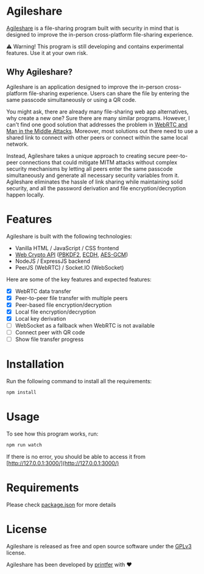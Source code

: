 # Agileshare

[Agileshare](https://github.com/printfer/Agileshare) is a file-sharing program built with security in mind that is designed to improve the in-person cross-platform file-sharing experience.

:warning: Warning! This program is still developing and contains experimental features. Use it at your own risk.

## Why Agileshare?

Agileshare is an application designed to improve the in-person cross-platform file-sharing experience. Users can share the file by entering the same passcode simultaneously or using a QR code.

You might ask, there are already many file-sharing web app alternatives, why create a new one? Sure there are many similar programs. However, I can't find one good solution that addresses the problem in [WebRTC and Man in the Middle Attacks](https://webrtchacks.com/webrtc-and-man-in-the-middle-attacks/). Moreover, most solutions out there need to use a shared link to connect with other peers or connect within the same local network.

Instead, Agileshare takes a unique approach to creating secure peer-to-peer connections that could mitigate MITM attacks without complex security mechanisms by letting all peers enter the same passcode simultaneously and generate all necessary security variables from it. Agileshare eliminates the hassle of link sharing while maintaining solid security, and all the password derivation and file encryption/decryption happen locally.

# Features

Agileshare is built with the following technologies:

* Vanilla HTML / JavaScript / CSS frontend
* [Web Crypto API](https://developer.mozilla.org/en-US/docs/Web/API/Web_Crypto_API) ([PBKDF2](https://en.wikipedia.org/wiki/PBKDF2), [ECDH](https://en.wikipedia.org/wiki/Elliptic-curve_Diffie%E2%80%93Hellman), [AES-GCM](https://en.wikipedia.org/?title=AES-GCM&redirect=no))
* NodeJS / ExpressJS backend
* PeerJS (WebRTC) / Socket.IO (WebSocket)

Here are some of the key features and expected features:

- [x] WebRTC data transfer
- [x] Peer-to-peer file transfer with multiple peers
- [x] Peer-based file encryption/decryption
- [x] Local file encryption/decryption
- [x] Local key derivation
- [ ] WebSocket as a fallback when WebRTC is not available
- [ ] Connect peer with QR code
- [ ] Show file transfer progress

# Installation

Run the following command to install all the requirements:

```bash
npm install
```

# Usage

To see how this program works, run:

```bash
npm run watch
```

If there is no error, you should be able to access it from [http://127.0.0.1:3000/](http://127.0.0.1:3000/)

# Requirements

Please check [package.json](package.json) for more details

# License

Agileshare is released as free and open source software under the [GPLv3](LICENSE) license.

Agileshare has been developed by [printfer](https://printfer.github.io/) with :heart:
